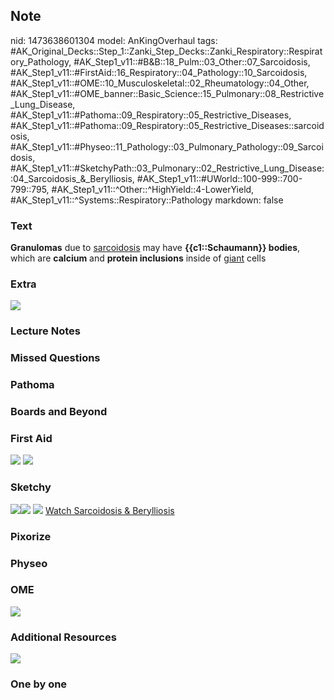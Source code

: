 ## Note
nid: 1473638601304
model: AnKingOverhaul
tags: #AK_Original_Decks::Step_1::Zanki_Step_Decks::Zanki_Respiratory::Respiratory_Pathology, #AK_Step1_v11::#B&B::18_Pulm::03_Other::07_Sarcoidosis, #AK_Step1_v11::#FirstAid::16_Respiratory::04_Pathology::10_Sarcoidosis, #AK_Step1_v11::#OME::10_Musculoskeletal::02_Rheumatology::04_Other, #AK_Step1_v11::#OME_banner::Basic_Science::15_Pulmonary::08_Restrictive_Lung_Disease, #AK_Step1_v11::#Pathoma::09_Respiratory::05_Restrictive_Diseases, #AK_Step1_v11::#Pathoma::09_Respiratory::05_Restrictive_Diseases::sarcoidosis, #AK_Step1_v11::#Physeo::11_Pathology::03_Pulmonary_Pathology::09_Sarcoidosis, #AK_Step1_v11::#SketchyPath::03_Pulmonary::02_Restrictive_Lung_Disease::04_Sarcoidosis_&_Berylliosis, #AK_Step1_v11::#UWorld::100-999::700-799::795, #AK_Step1_v11::^Other::^HighYield::4-LowerYield, #AK_Step1_v11::^Systems::Respiratory::Pathology
markdown: false

### Text
<div>
  <b>Granulomas</b> due to <u>sarcoidosis</u> may have
  <b>{{c1::Schaumann}} bodies</b>, which are <b>calcium</b> and
  <b>protein inclusions</b> inside of <u>giant</u> cells
</div>

### Extra
<img src="paste-46828028428767.jpg">

### Lecture Notes


### Missed Questions


### Pathoma


### Boards and Beyond


### First Aid
<img src="tmpnrJoqS.png"> <img src="tmpmdxWk6.png">

### Sketchy
<img src=
"Screen%20Shot%202020-02-17%20at%208.37.31%20PM.JPG"><img src=
"Screen%20Shot%202020-02-17%20at%208.37.01%20PM.JPG"> <img src=
"Screen%20Shot%202019-12-29%20at%2011.29.27%20AM.JPG"> <a href=
"https://dashboard.sketchy.com/study/medical/courses/medical-pathophysiology/units/medical-pathophysiology-pulmonary/videos/medical-pathophysiology-pulmonary-restrictive-lung-disease-sarcoidosis-and-berylliosis?utm_source=anki&utm_medium=partnership&utm_campaign=february_update&utm_content=medical">
Watch Sarcoidosis & Berylliosis</a>

### Pixorize


### Physeo


### OME
<div class="ome-widget">
  <a href=
  "https://onlinemeded.org/spa/pulmonary/restrictive-lung-disease/acquire?ref=anki">
  <img src="_OME_AnkiFlashcards_Lesson_5.png"></a>
</div>

### Additional Resources
<img src="paste-fd268d23cb4dfc9e5e08d4eb501f51bb150ba611.jpg">

### One by one

